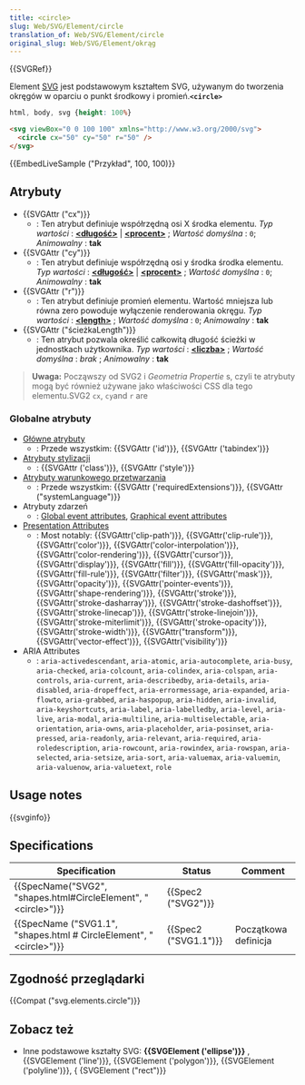 ```yaml
---
title: <circle>
slug: Web/SVG/Element/circle
translation_of: Web/SVG/Element/circle
original_slug: Web/SVG/Element/okrąg
---
```

{{SVGRef}}

Element [SVG](/pl/docs/Web/SVG) jest podstawowym kształtem SVG, używanym do tworzenia okręgów w oparciu o punkt środkowy i promień.**`<circle>`**

```css hidden
html, body, svg {height: 100%}
```

```html
<svg viewBox="0 0 100 100" xmlns="http://www.w3.org/2000/svg">
  <circle cx="50" cy="50" r="50" />
</svg>
```

{{EmbedLiveSample ("Przykład", 100, 100)}}

## Atrybuty

- {{SVGAttr ("cx")}}
  - : Ten atrybut definiuje współrzędną osi X środka elementu.
    _Typ wartości_ : **[\<długość>](/docs/Web/SVG/Content_type#Length)** | **[\<procent>](/docs/Web/SVG/Content_type#Percentage)** ; _Wartość domyślna_ : `0`; _Animowalny_ : **tak**
- {{SVGAttr ("cy")}}
  - : Ten atrybut definiuje współrzędną osi y środka środka elementu.
    _Typ wartości_ :  **[\<długość>](/docs/Web/SVG/Content_type#Length)** | **[\<procent>](/docs/Web/SVG/Content_type#Percentage)** ; _Wartość domyślna_ : `0`; _Animowalny_ : **tak**
- {{SVGAttr ("r")}}
  - : Ten atrybut definiuje promień elementu.
    Wartość mniejsza lub równa zero powoduje wyłączenie renderowania okręgu.
    _Typ wartości_ : [**\<length>**](/docs/Web/SVG/Content_type#Length) ; _Wartość domyślna_ : `0`; _Animowalny_ : **tak**
- {{SVGAttr ("ścieżkaLength")}}
  - : Ten atrybut pozwala określić całkowitą długość ścieżki w jednostkach użytkownika.
    _Typ wartości_ : [**\<liczba>**](/docs/Web/SVG/Content_type#Number) ; _Wartość domyślna_ : _brak_ ; _Animowalny_ : **tak**

> **Uwaga:** Począwszy od SVG2 i _Geometria Propertie_ s, czyli te atrybuty mogą być również używane jako właściwości CSS dla tego elementu.SVG2 `cx`, `cy`and `r` are

### Globalne atrybuty

- [Główne atrybuty](/docs/Web/SVG/Attribute/Core)
  - : Przede wszystkim: {{SVGAttr ('id')}}, {{SVGAttr ('tabindex')}}
- [Atrybuty stylizacji](/docs/Web/SVG/Attribute/Styling)
  - : {{SVGAttr ('class')}}, {{SVGAttr ('style')}}
- [Atrybuty warunkowego przetwarzania](/docs/Web/SVG/Attribute/Conditional_Processing)
  - : Przede wszystkim: {{SVGAttr ('requiredExtensions')}}, {{SVGAttr ("systemLanguage")}}
- Atrybuty zdarzeń
  - : [Global event attributes](/docs/Web/SVG/Attribute/Events#Global_Event_Attributes), [Graphical event attributes](/docs/Web/SVG/Attribute/Events#Graphical_Event_Attributes)
- [Presentation Attributes](/docs/Web/SVG/Attribute/Presentation)
  - : Most notably: {{SVGAttr('clip-path')}}, {{SVGAttr('clip-rule')}}, {{SVGAttr('color')}}, {{SVGAttr('color-interpolation')}}, {{SVGAttr('color-rendering')}}, {{SVGAttr('cursor')}}, {{SVGAttr('display')}}, {{SVGAttr('fill')}}, {{SVGAttr('fill-opacity')}}, {{SVGAttr('fill-rule')}}, {{SVGAttr('filter')}}, {{SVGAttr('mask')}}, {{SVGAttr('opacity')}}, {{SVGAttr('pointer-events')}}, {{SVGAttr('shape-rendering')}}, {{SVGAttr('stroke')}}, {{SVGAttr('stroke-dasharray')}}, {{SVGAttr('stroke-dashoffset')}}, {{SVGAttr('stroke-linecap')}}, {{SVGAttr('stroke-linejoin')}}, {{SVGAttr('stroke-miterlimit')}}, {{SVGAttr('stroke-opacity')}}, {{SVGAttr('stroke-width')}}, {{SVGAttr("transform")}}, {{SVGAttr('vector-effect')}}, {{SVGAttr('visibility')}}
- ARIA Attributes
  - : `aria-activedescendant`, `aria-atomic`, `aria-autocomplete`, `aria-busy`, `aria-checked`, `aria-colcount`, `aria-colindex`, `aria-colspan`, `aria-controls`, `aria-current`, `aria-describedby`, `aria-details`, `aria-disabled`, `aria-dropeffect`, `aria-errormessage`, `aria-expanded`, `aria-flowto`, `aria-grabbed`, `aria-haspopup`, `aria-hidden`, `aria-invalid`, `aria-keyshortcuts`, `aria-label`, `aria-labelledby`, `aria-level`, `aria-live`, `aria-modal`, `aria-multiline`, `aria-multiselectable`, `aria-orientation`, `aria-owns`, `aria-placeholder`, `aria-posinset`, `aria-pressed`, `aria-readonly`, `aria-relevant`, `aria-required`, `aria-roledescription`, `aria-rowcount`, `aria-rowindex`, `aria-rowspan`, `aria-selected`, `aria-setsize`, `aria-sort`, `aria-valuemax`, `aria-valuemin`, `aria-valuenow`, `aria-valuetext`, `role`

## Usage notes

{{svginfo}}

## Specifications

| Specification                                                                                    | Status                       | Comment              |
| ------------------------------------------------------------------------------------------------ | ---------------------------- | -------------------- |
| {{SpecName("SVG2", "shapes.html#CircleElement", "&lt;circle&gt;")}}         | {{Spec2 ("SVG2")}}     |                      |
| {{SpecName ("SVG1.1", "shapes.html # CircleElement", "&lt;circle&gt;")}} | {{Spec2 ("SVG1.1")}} | Początkowa definicja |

## Zgodność przeglądarki

{{Compat ("svg.elements.circle")}}

## Zobacz też

- Inne podstawowe kształty SVG: **{{SVGElement ('ellipse')}}** , {{SVGElement ('line')}}, {{SVGElement ('polygon')}}, {{SVGElement ('polyline')}}, { {SVGElement ("rect")}}
